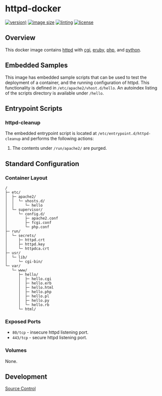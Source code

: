 # httpd-docker

[![version)](https://img.shields.io/docker/v/crashvb/httpd/latest)](https://hub.docker.com/repository/docker/crashvb/httpd)
[![image size](https://img.shields.io/docker/image-size/crashvb/httpd/latest)](https://hub.docker.com/repository/docker/crashvb/httpd)
[![linting](https://img.shields.io/badge/linting-hadolint-yellow)](https://github.com/hadolint/hadolint)
[![license](https://img.shields.io/github/license/crashvb/httpd-docker.svg)](https://github.com/crashvb/httpd-docker/blob/master/LICENSE.md)

## Overview

This docker image contains [httpd](https://httpd.apache.org/) with [cgi](https://en.wikipedia.org/wiki/Common_Gateway_Interface), [eruby](https://en.wikipedia.org/wiki/ERuby), [php](https://php.net/), and [python](https://www.python.org/).

## Embedded Samples

This image has embedded sample scripts that can be used to test the deployment of a container, and the running configuration of httpd. This functionality is defined in `/etc/apache2/vhost.d/hello`. An autoindex listing of the scripts directory is available under `/hello`.

## Entrypoint Scripts

### httpd-cleanup

The embedded entrypoint script is located at `/etc/entrypoint.d/httpd-cleanup` and performs the following actions:

1. The contents under `/run/apache2/` are purged.

## Standard Configuration

### Container Layout

```
/
├─ etc/
│  ├─ apache2/
│  │  └─ vhosts.d/
│  │     └─ hello
│  └─ supervisor/
│     └─ config.d/
│        ├─ apache2.conf
│        ├─ fcgi.conf
│        └─ php.conf
├─ run/
│  └─ secrets/
│     ├─ httpd.crt
│     ├─ httpd.key
│     └─ httpdca.crt
├─ usr/
│  └─ lib/
│     └─ cgi-bin/
└─ var/
   └─ www/
      ├─ hello/
      │  ├─ hello.cgi
      │  ├─ hello.erb
      │  ├─ hello.html
      │  ├─ hello.php
      │  ├─ hello.pl
      │  ├─ hello.py
      │  └─ hello.rb
      └─ html/
```

### Exposed Ports

* `80/tcp` - insecure httpd listening port.
* `443/tcp` - secure httpd listening port.

### Volumes

None.

## Development

[Source Control](https://github.com/crashvb/httpd-docker)

